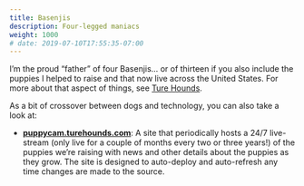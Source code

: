 ```yaml
---
title: Basenjis
description: Four-legged maniacs
weight: 1000
# date: 2019-07-10T17:55:35-07:00
---
```


I’m the proud “father” of four Basenjis… or of thirteen if you also include the puppies I helped to raise and that now live across the United States. For more about that aspect of things, see [Ture Hounds](https://turehounds.com).

As a bit of crossover between dogs and technology, you can also take a look at:

- [**puppycam.turehounds.com**](https://github.com/JaredReisinger/puppycam.turehounds.com): A site that periodically hosts a 24/7 live-stream (only live for a couple of months every two or three years!) of the puppies we’re raising with news and other details about the puppies as they grow. The site is designed to auto-deploy and auto-refresh any time changes are made to the source.

